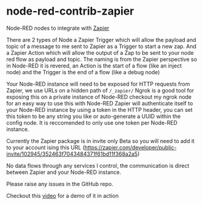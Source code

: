# node-red-contrib-zapier


Node-RED nodes to integrate with [Zapier](https://zapier.com)

There are 2 types of Node a Zapier Trigger which will allow the payload and topic of a message to me sent to Zapier as a Trigger to start a new zap. And a Zapier Action which will allow the output of a Zap to be sent to your node red flow as payload and topic. The naming is from the Zapier perspective so in Node-RED it is revered, an Action is the start of a flow (like an inject node) and the Trigger is the end of a flow (like a debug node)

Your Node-RED instance will need to be exposed for HTTP requests from Zapier, we use URLs on a hidden path of `/_zapier/` Ngrok is a good tool for exposing this on a private instance of Node-RED checkout my ngrok node for an easy way to use this with Node-RED
Zapier will authenticate itself to your Node-RED instance by using a token in the HTTP header, you can set this token to be any string you like or auto-generate a UUID within the config node.
It is reccomended to only use one token per Node-RED instance.

Currently the Zapier package is in invite only Beta so you will need to add it to your account ising this URL
(https://zapier.com/developer/public-invite/102945/352463f7043484371f61bd11f368a2a5)

No data flows through any services I control, the communication is direct between Zapier and your Node-RED instance.

Please raise any issues in the GitHub repo.

Checkout this [video](https://www.youtube.com/watch?v=jDu459yPrcg) for a demo of it in action 
